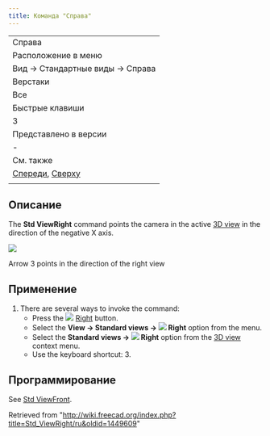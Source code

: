 ```yaml
---
title: Команда "Справа"
---
```

|  |
| --- |
| Справа |
| Расположение в меню |
| Вид → Стандартные виды‏‎ → Справа |
| Верстаки |
| Все |
| Быстрые клавиши |
| 3 |
| Представлено в версии |
| - |
| См. также |
| [Спереди](/Std_ViewFront/ru "Std ViewFront/ru"), [Сверху](/Std_ViewTop/ru "Std ViewTop/ru") |
|  |

## Описание

The **Std ViewRight** command points the camera in the active [3D view](/3D_view "3D view") in the direction of the negative X axis.

![](/images/FreeCAD_views_front.svg)

Arrow 3 points in the direction of the right view

## Применение

1. There are several ways to invoke the command:
   * Press the ![](/images/Std_ViewRight.svg) [Right](/Std_ViewRight "Std ViewRight") button.
   * Select the **View → Standard views → ![](/images/Std_ViewRight.svg) Right** option from the menu.
   * Select the **Standard views → ![](/images/Std_ViewRight.svg) Right** option from the [3D view](/3D_view "3D view") context menu.
   * Use the keyboard shortcut: 3.

## Программирование

See [Std ViewFront](/Std_ViewFront#Scripting "Std ViewFront").

Retrieved from "<http://wiki.freecad.org/index.php?title=Std_ViewRight/ru&oldid=1449609>"